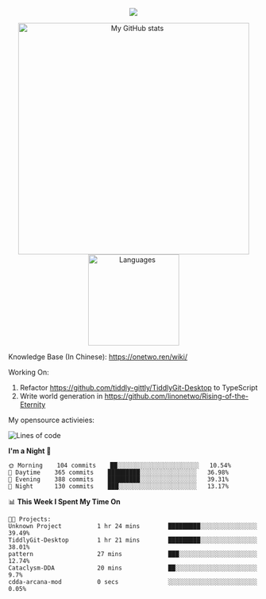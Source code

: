 <a href="https://github.com/linonetwo">
    <p align="center">
        <img src="https://github-profile-trophy.vercel.app/?username=linonetwo&column=7&theme=onedark"/>
    </p>
</a>
<a align="center" href="https://github.com/linonetwo">
  <p align="center">
    <img src="https://github-readme-stats.vercel.app/api?username=linonetwo&show_icons=true&count_private=true" alt="My GitHub stats" width="465"/>
    <img src="https://github-readme-stats.vercel.app/api/top-langs/?username=linonetwo&layout=compact&langs_count=10" alt="Languages" height="183">
  </p>
</a>

Knowledge Base (In Chinese): https://onetwo.ren/wiki/

Working On: 

1. Refactor https://github.com/tiddly-gittly/TiddlyGit-Desktop to TypeScript
1. Write world generation in https://github.com/linonetwo/Rising-of-the-Eternity

My opensource activieies:

<!--START_SECTION:waka-->
![Lines of code](https://img.shields.io/badge/From%20Hello%20World%20I%27ve%20Written-2.5%20million%20lines%20of%20code-blue)

**I'm a Night 🦉** 

```text
🌞 Morning    104 commits    ██░░░░░░░░░░░░░░░░░░░░░░░   10.54% 
🌆 Daytime    365 commits    █████████░░░░░░░░░░░░░░░░   36.98% 
🌃 Evening    388 commits    █████████░░░░░░░░░░░░░░░░   39.31% 
🌙 Night      130 commits    ███░░░░░░░░░░░░░░░░░░░░░░   13.17%

```


📊 **This Week I Spent My Time On** 

```text
🐱‍💻 Projects: 
Unknown Project          1 hr 24 mins        █████████░░░░░░░░░░░░░░░░   39.49% 
TiddlyGit-Desktop        1 hr 21 mins        █████████░░░░░░░░░░░░░░░░   38.01% 
pattern                  27 mins             ███░░░░░░░░░░░░░░░░░░░░░░   12.74% 
Cataclysm-DDA            20 mins             ██░░░░░░░░░░░░░░░░░░░░░░░   9.7% 
cdda-arcana-mod          0 secs              ░░░░░░░░░░░░░░░░░░░░░░░░░   0.05%

```


<!--END_SECTION:waka-->
